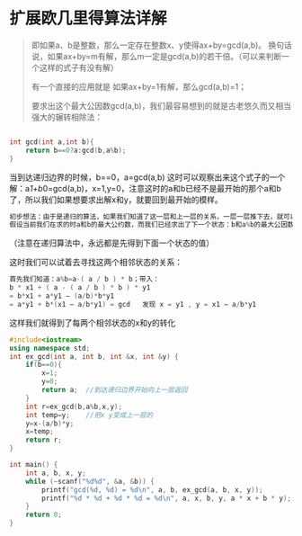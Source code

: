 # 扩展欧几里得算法详解

> 即如果a、b是整数，那么一定存在整数x、y使得ax+by=gcd(a,b)。
> 换句话说，如果ax+by=m有解，那么m一定是gcd(a,b)的若干倍。（可以来判断一个这样的式子有没有解）
>
> 有一个直接的应用就是 如果ax+by=1有解，那么gcd(a,b)=1；
>
> 要求出这个最大公因数gcd(a,b)，我们最容易想到的就是古老悠久而又相当强大的辗转相除法：

```c++

int gcd(int a,int b){
    return b==0?a:gcd(b,a%b);
}
```

 当到达递归边界的时候，b==0，a=gcd(a,b) 这时可以观察出来这个式子的一个解：a*1+b*0=gcd(a,b)，x=1,y=0，注意这时的a和b已经不是最开始的那个a和b了，所以我们如果想要求出解x和y，就要回到最开始的模样。

```c++
初步想法：由于是递归的算法，如果我们知道了这一层和上一层的关系，一层一层推下去，就可以推到最开始的。类似数学上的数学归纳法。
假设当前我们在求的时a和b的最大公约数，而我们已经求出了下一个状态：b和a%b的最大公因数，并且求出了一组x1和y1使得                          b*x1+(a%b)*y1=gcd
```
（注意在递归算法中，永远都是先得到下面一个状态的值）

这时我们可以试着去寻找这两个相邻状态的关系：

```c++
首先我们知道：a%b=a-( a / b ) * b；带入：
b * x1 + ( a - ( a / b ) * b ) * y1
= b*x1 + a*y1 – (a/b)*b*y1
= a*y1 + b*(x1 – a/b*y1) = gcd   发现 x = y1 , y = x1 – a/b*y1
```

这样我们就得到了每两个相邻状态的x和y的转化
```c++
#include<iostream>
using namespace std;
int ex_gcd(int a, int b, int &x, int &y) {
    if(b==0){
        x=1;
        y=0;
        return a;  //到达递归边界开始向上一层返回
    }
    int r=ex_gcd(b,a%b,x,y);
    int temp=y;    //把x y变成上一层的
    y=x-(a/b)*y;
    x=temp;
    return r;   
}

int main() {
    int a, b, x, y;
    while (~scanf("%d%d", &a, &b)) {
        printf("gcd(%d, %d) = %d\n", a, b, ex_gcd(a, b, x, y));
        printf("%d * %d + %d * %d = %d\n", a, x, b, y, a * x + b * y);
    }
    return 0;
}
```

